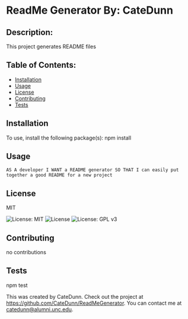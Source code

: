 # ReadMe Generator By: CateDunn
    
  ## Description: 
  
  This project generates README files
  
  ## Table of Contents:
  * [Installation](#installation)
  * [Usage](#usage)
  * [License](#license)
  * [Contributing](#contributing)
  * [Tests](#tests)
  
  ## Installation 
  To use, install the following package(s): npm install
  
  ## Usage
  
    AS A developer I WANT a README generator SO THAT I can easily put together a good README for a new project
  
  ## License
  
  MIT
  
  ![License: MIT](https://img.shields.io/badge/License-MIT-yellow.svg) ![License](https://img.shields.io/badge/License-Apache%202.0-blue.svg) ![License: GPL v3](https://img.shields.io/badge/License-GPLv3-blue.svg)
  
  ## Contributing
  
  no contributions
  
  ## Tests
  
  npm test
  
  This was created by CateDunn.
  Check out the project at https://github.com/CateDunn/ReadMeGenerator.
  You can contact me at catedunn@alumni.unc.edu.
  
    